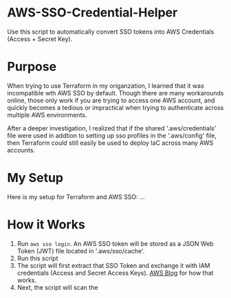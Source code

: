 # AWS-SSO-Credential-Helper
Use this script to automatically convert SSO tokens into AWS Credentials (Access + Secret Key).

# Purpose
When trying to use Terraform in my origanzation, I learned that it was incompatible wth AWS SSO by default. Though there are many workarounds online, those only work if you are trying to access one AWS account, and quickly becomes a tedious or impractical when trying to authenticate across multiple AWS environments.

After a deeper investigation, I realized that if the shared '.aws/credentials' file were used in addtion to setting up sso profiles in the '.aws/config' file, then Terraform could still easily be used to deploy IaC across many AWS accounts.

# My Setup
Here is my setup for Terraform and AWS SSO:
...

# How it Works
1. Run ```aws sso login```. An AWS SSO token will be stored as a JSON Web Token (JWT) file located in '.aws/sso/cache'. 
2. Run this script
3. The script will first extract that SSO Token and exchange it with IAM credentials (Access and Secret Access Keys). [AWS Blog](https://aws.amazon.com/premiumsupport/knowledge-center/sso-temporary-credentials/) for how that works.
4. Next, the script will scan the 

